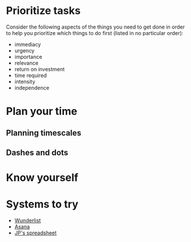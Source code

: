# Prioritize tasks

Consider the following aspects of the things you need to get done in order to help you prioritize which things to do first (listed in no particular order):
- immediacy
- urgency
- importance
- relevance
- return on investment
- time required
- intensity
- independence

# Plan your time

## Planning timescales
## Dashes and dots

# Know yourself

# Systems to try
- [Wunderlist](http://wunderlist.com/)
- [Asana](http://asana.com)
- [JP's spreadsheet](https://dl.dropboxusercontent.com/u/40277704/ToDo_Template.xlsx)

